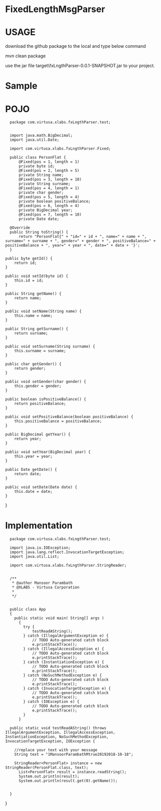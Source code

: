 # FixedLengthMsgParser

# USAGE

download the github package to the local and type below command

mvn clean package

use the jar file  target\fxLngthParser-0.0.1-SNAPSHOT.jar to your project.

# Sample

# POJO

      package com.virtusa.xlabs.fxLngthParser.test;


      import java.math.BigDecimal;
      import java.util.Date;

      import com.virtusa.xlabs.fxLngthParser.Fixed;

      public class PersonFlat {
          @Fixed(pos = 1, length = 1)
          private byte id;
          @Fixed(pos = 2, length = 5)
          private String name;
          @Fixed(pos = 3, length = 10)
          private String surname;
          @Fixed(pos = 4, length = 1)
          private char gender;
          @Fixed(pos = 5, length = 4)
          private boolean positiveBalance;
          @Fixed(pos = 6, length = 4)
          private BigDecimal year;
          @Fixed(pos = 7, length = 10)
          private Date date;

      @Override
      public String toString() {
          return "PersonFlat{" + "id=" + id + ", name=" + name + ", surname=" + surname + ", gender=" + gender + ", positiveBalance=" + positiveBalance + ", year=" + year + ", date=" + date + '}';
      }

  	public byte getId() {
  		return id;
  	}

  	public void setId(byte id) {
  		this.id = id;
  	}

  	public String getName() {
  		return name;
  	}

  	public void setName(String name) {
  		this.name = name;
  	}

  	public String getSurname() {
  		return surname;
  	}

  	public void setSurname(String surname) {
  		this.surname = surname;
  	}

  	public char getGender() {
  		return gender;
  	}

  	public void setGender(char gender) {
  		this.gender = gender;
  	}

  	public boolean isPositiveBalance() {
  		return positiveBalance;
  	}

  	public void setPositiveBalance(boolean positiveBalance) {
  		this.positiveBalance = positiveBalance;
  	}

  	public BigDecimal getYear() {
  		return year;
  	}

  	public void setYear(BigDecimal year) {
  		this.year = year;
  	}

  	public Date getDate() {
  		return date;
  	}

  	public void setDate(Date date) {
  		this.date = date;
  	}

  }

  # Implementation

      package com.virtusa.xlabs.fxLngthParser.test;

      import java.io.IOException;
      import java.lang.reflect.InvocationTargetException;
      import java.util.List;

      import com.virtusa.xlabs.fxLngthParser.StringReader;


      /**
       * @author Mansoor Parambath
       * @XLABS - Virtusa Corporation
       *
       */


      public class App
      {
      	public static void main( String[] args )
          {
          	try {
      			testReadAString();
      		} catch (IllegalArgumentException e) {
      			// TODO Auto-generated catch block
      			e.printStackTrace();
      		} catch (IllegalAccessException e) {
      			// TODO Auto-generated catch block
      			e.printStackTrace();
      		} catch (InstantiationException e) {
      			// TODO Auto-generated catch block
      			e.printStackTrace();
      		} catch (NoSuchMethodException e) {
      			// TODO Auto-generated catch block
      			e.printStackTrace();
      		} catch (InvocationTargetException e) {
      			// TODO Auto-generated catch block
      			e.printStackTrace();
      		} catch (IOException e) {
      			// TODO Auto-generated catch block
      			e.printStackTrace();
      		}
          }

      public static void testReadAString() throws IllegalArgumentException, IllegalAccessException, InstantiationException, NoSuchMethodException, InvocationTargetException, IOException {

      	//replace your text with your message
      	String text = "1MansoorParambathMtrue20192018-10-18";

      	StringReader<PersonFlat> instance = new StringReader(PersonFlat.class, text);
          List<PersonFlat> result = instance.readString();
          System.out.println(result);
          System.out.println(result.get(0).getName());


      }
  }
